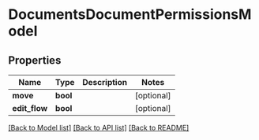 # DocumentsDocumentPermissionsModel

## Properties
Name | Type | Description | Notes
------------ | ------------- | ------------- | -------------
**move** | **bool** |  | [optional] 
**edit_flow** | **bool** |  | [optional] 

[[Back to Model list]](../README.md#documentation-for-models) [[Back to API list]](../README.md#documentation-for-api-endpoints) [[Back to README]](../README.md)

